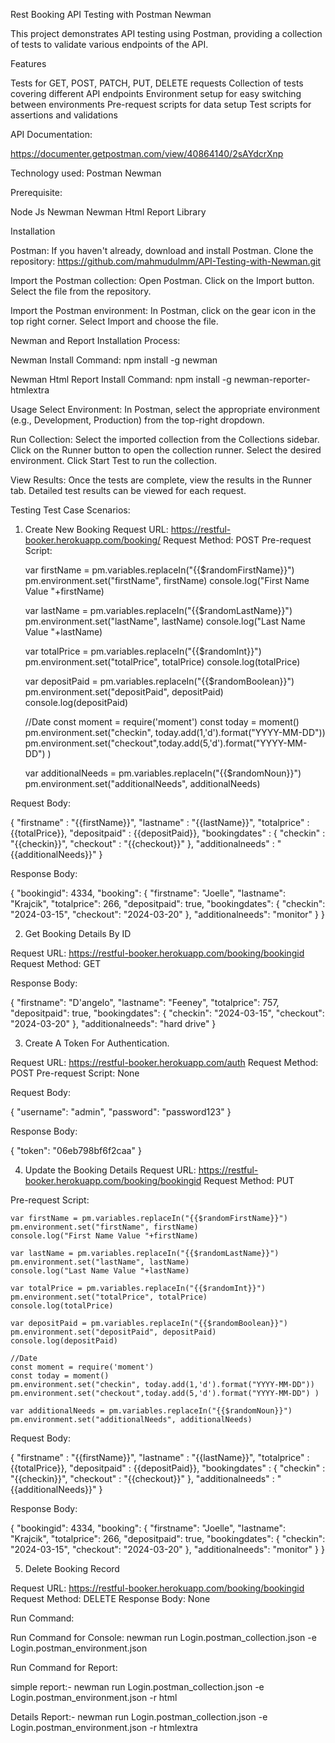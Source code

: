Rest Booking API Testing with Postman Newman

This project demonstrates API testing using Postman, providing a collection of tests to validate various endpoints of the API.

Features

Tests for GET, POST, PATCH, PUT, DELETE requests
Collection of tests covering different API endpoints
Environment setup for easy switching between environments
Pre-request scripts for data setup
Test scripts for assertions and validations

API Documentation:

https://documenter.getpostman.com/view/40864140/2sAYdcrXnp

Technology used:
Postman
Newman

Prerequisite:

Node Js
Newman
Newman Html Report Library



Installation


Postman: If you haven't already, download and install Postman.
Clone the repository: https://github.com/mahmudulmm/API-Testing-with-Newman.git


Import the Postman collection:
Open Postman.
Click on the Import button.
Select the file from the repository.

Import the Postman environment:
In Postman, click on the gear icon in the top right corner.
Select Import and choose the file.


Newman and Report Installation Process:

Newman Install Command:
npm install -g newman


Newman Html Report Install Command:
 npm install -g newman-reporter-htmlextra


Usage
Select Environment:
In Postman, select the appropriate environment (e.g., Development, Production) from the top-right dropdown.

Run Collection:
Select the imported collection from the Collections sidebar.
Click on the Runner button to open the collection runner.
Select the desired environment.
Click Start Test to run the collection.

View Results:
Once the tests are complete, view the results in the Runner tab.
Detailed test results can be viewed for each request.


Testing
Test Case Scenarios:

1. Create New Booking
Request URL: https://restful-booker.herokuapp.com/booking/
Request Method: POST
Pre-request Script:

    var firstName = pm.variables.replaceIn("{{$randomFirstName}}")
    pm.environment.set("firstName", firstName)
    console.log("First Name Value "+firstName)
    
    var lastName = pm.variables.replaceIn("{{$randomLastName}}")
    pm.environment.set("lastName", lastName)
    console.log("Last Name Value "+lastName)
    
    var totalPrice = pm.variables.replaceIn("{{$randomInt}}")
    pm.environment.set("totalPrice", totalPrice)
    console.log(totalPrice)
    
    var depositPaid = pm.variables.replaceIn("{{$randomBoolean}}")
    pm.environment.set("depositPaid", depositPaid)
    console.log(depositPaid)
    
    //Date
    const moment = require('moment')
    const today = moment()
    pm.environment.set("checkin", today.add(1,'d').format("YYYY-MM-DD"))
    pm.environment.set("checkout",today.add(5,'d').format("YYYY-MM-DD") )
    
    var additionalNeeds = pm.variables.replaceIn("{{$randomNoun}}")
    pm.environment.set("additionalNeeds", additionalNeeds)








Request Body:

 {
     "firstname" : "{{firstName}}",
     "lastname" : "{{lastName}}",
     "totalprice" : {{totalPrice}},
     "depositpaid" : {{depositPaid}},
     "bookingdates" : {
   	  "checkin" : "{{checkin}}",
   	  "checkout" : "{{checkout}}"
     },
     "additionalneeds" : "{{additionalNeeds}}"
 }


Response Body:

 {
     "bookingid": 4334,
     "booking": {
         "firstname": "Joelle",
         "lastname": "Krajcik",
         "totalprice": 266,
         "depositpaid": true,
         "bookingdates": {
             "checkin": "2024-03-15",
             "checkout": "2024-03-20"
         },
         "additionalneeds": "monitor"
     }
 }


2. Get Booking Details By ID

Request URL: https://restful-booker.herokuapp.com/booking/bookingid
Request Method: GET


Response Body:

{
   "firstname": "D'angelo",
   "lastname": "Feeney",
   "totalprice": 757,
   "depositpaid": true,
   "bookingdates": {
       "checkin": "2024-03-15",
       "checkout": "2024-03-20"
   },
   "additionalneeds": "hard drive"
}


3. Create A Token For Authentication.

Request URL: https://restful-booker.herokuapp.com/auth
Request Method: POST
Pre-request Script: None


Request Body:

{
   "username": "admin",
   "password": "password123"
}

Response Body:

{
   "token": "06eb798bf6f2caa"
}






4. Update the Booking Details
Request URL: https://restful-booker.herokuapp.com/booking/bookingid
Request Method: PUT


Pre-request Script:

    var firstName = pm.variables.replaceIn("{{$randomFirstName}}")
    pm.environment.set("firstName", firstName)
    console.log("First Name Value "+firstName)
    
    var lastName = pm.variables.replaceIn("{{$randomLastName}}")
    pm.environment.set("lastName", lastName)
    console.log("Last Name Value "+lastName)
    
    var totalPrice = pm.variables.replaceIn("{{$randomInt}}")
    pm.environment.set("totalPrice", totalPrice)
    console.log(totalPrice)
    
    var depositPaid = pm.variables.replaceIn("{{$randomBoolean}}")
    pm.environment.set("depositPaid", depositPaid)
    console.log(depositPaid)
    
    //Date
    const moment = require('moment')
    const today = moment()
    pm.environment.set("checkin", today.add(1,'d').format("YYYY-MM-DD"))
    pm.environment.set("checkout",today.add(5,'d').format("YYYY-MM-DD") )
    
    var additionalNeeds = pm.variables.replaceIn("{{$randomNoun}}")
    pm.environment.set("additionalNeeds", additionalNeeds)


Request Body:

 {
     "firstname" : "{{firstName}}",
     "lastname" : "{{lastName}}",
     "totalprice" : {{totalPrice}},
     "depositpaid" : {{depositPaid}},
     "bookingdates" : {
   	  "checkin" : "{{checkin}}",
   	  "checkout" : "{{checkout}}"
     },
     "additionalneeds" : "{{additionalNeeds}}"
 }


Response Body:

 {
     "bookingid": 4334,
     "booking": {
         "firstname": "Joelle",
         "lastname": "Krajcik",
         "totalprice": 266,
         "depositpaid": true,
         "bookingdates": {
             "checkin": "2024-03-15",
             "checkout": "2024-03-20"
         },
         "additionalneeds": "monitor"
     }
 }


5. Delete Booking Record

Request URL: https://restful-booker.herokuapp.com/booking/bookingid
Request Method: DELETE
Response Body: None

Run Command:

Run Command for Console:
newman run  Login.postman_collection.json -e Login.postman_environment.json 



Run Command for Report:


simple report:-  newman run Login.postman_collection.json -e Login.postman_environment.json -r html

Details Report:- newman run Login.postman_collection.json -e Login.postman_environment.json -r htmlextra


